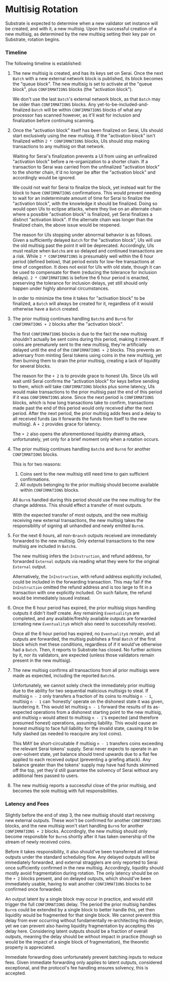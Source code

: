 # Multisig Rotation

Substrate is expected to determine when a new validator set instance will be
created, and with it, a new multisig. Upon the successful creation of a new
multisig, as determined by the new multisig setting their key pair on Substrate,
rotation begins.

### Timeline

The following timeline is established:

1) The new multisig is created, and has its keys set on Serai. Once the next
   `Batch` with a new external network block is published, its block becomes the
   "queue block". The new multisig is set to activate at the "queue block", plus
   `CONFIRMATIONS` blocks (the "activation block").

   We don't use the last `Batch`'s external network block, as that `Batch` may
   be older than `CONFIRMATIONS` blocks. Any yet-to-be-included-and-finalized
   `Batch` will be within `CONFIRMATIONS` blocks of what any processor has
   scanned however, as it'll wait for inclusion and finalization before
   continuing scanning.

2) Once the "activation block" itself has been finalized on Serai, UIs should
   start exclusively using the new multisig. If the "activation block" isn't
   finalized within `2 * CONFIRMATIONS` blocks, UIs should stop making
   transactions to any multisig on that network.

   Waiting for Serai's finalization prevents a UI from using an unfinalized
   "activation block" before a re-organization to a shorter chain. If a
   transaction to Serai was carried from the unfinalized "activation block"
   to the shorter chain, it'd no longer be after the "activation block" and
   accordingly would be ignored.

   We could not wait for Serai to finalize the block, yet instead wait for the
   block to have `CONFIRMATIONS` confirmations. This would prevent needing to
   wait for an indeterminate amount of time for Serai to finalize the
   "activation block", with the knowledge it should be finalized. Doing so would
   open UIs to eclipse attacks, where they live on an alternate chain where a
   possible "activation block" is finalized, yet Serai finalizes a distinct
   "activation block". If the alternate chain was longer than the finalized
   chain, the above issue would be reopened.

   The reason for UIs stopping under abnormal behavior is as follows. Given a
   sufficiently delayed `Batch` for the "activation block", UIs will use the old
   multisig past the point it will be deprecated. Accordingly, UIs must realize
   when `Batch`s are so delayed and continued transactions are a risk. While
   `2 * CONFIRMATIONS` is presumably well within the 6 hour period (defined
   below), that period exists for low-fee transactions at time of congestion. It
   does not exist for UIs with old state, though it can be used to compensate
   for them (reducing the tolerance for inclusion delays). `2 * CONFIRMATIONS`
   is before the 6 hour period is enacted, preserving the tolerance for
   inclusion delays, yet still should only happen under highly abnormal
   circumstances.

   In order to minimize the time it takes for "activation block" to be
   finalized, a `Batch` will always be created for it, regardless of it would
   otherwise have a `Batch` created.

3) The prior multisig continues handling `Batch`s and `Burn`s for
   `CONFIRMATIONS + 2` blocks after the "activation block".

   The first `CONFIRMATIONS` blocks is due to the fact the new multisig
   shouldn't actually be sent coins during this period, making it irrelevant.
   If coins are prematurely sent to the new multisig, they're artificially
   delayed until the end of the `CONFIRMATIONS + 2` blocks. This prevents an
   adversary from minting Serai tokens using coins in the new multisig, yet then
   burning them to drain the prior multisig, creating a lack of liquidity for
   several blocks.

   The reason for the `+ 2` is to provide grace to honest UIs. Since UIs will
   wait until Serai confirms the "activation block" for keys before sending to
   them, which will take `CONFIRMATIONS` blocks plus some latency, UIs would
   make transactions to the prior multisig past the end of this period if it was
   `CONFIRMATIONS` alone. Since the next period is `CONFIRMATIONS` blocks, which
   is how long transactions take to confirm, transactions made past the end of
   this period would only received after the next period. After the next period,
   the prior multisig adds fees and a delay to all received funds (as it
   forwards the funds from itself to the new multisig). A `+ 2` provides grace
   for latency.

   The `+ 2` also opens the aforementioned liquidity draining attack,
   unfortunately, yet only for a brief moment only when a rotation occurs.

4) The prior multisig continues handling `Batch`s and `Burn`s for another
   `CONFIRMATIONS` blocks.

   This is for two reasons:

   1) Coins sent to the new multisig still need time to gain sufficient
      confirmations.
   2) All outputs belonging to the prior multisig should become available within
      `CONFIRMATIONS` blocks.

   All `Burn`s handled during this period should use the new multisig for the
   change address. This should effect a transfer of most outputs.

   With the expected transfer of most outputs, and the new multisig receiving
   new external transactions, the new multisig takes the responsibility of
   signing all unhandled and newly emitted `Burn`s.

5) For the next 6 hours, all non-`Branch` outputs received are immediately
   forwarded to the new multisig. Only external transactions to the new multisig
   are included in `Batch`s.

   The new multisig infers the `InInstruction`, and refund address, for
   forwarded `External` outputs via reading what they were for the original
   `External` output.

   Alternatively, the `InInstruction`, with refund address explicitly included,
   could be included in the forwarding transaction. This may fail if the
   `InInstruction` omitted the refund address and is too large to fit in a
   transaction with one explicitly included. On such failure, the refund would
   be immediately issued instead.

6) Once the 6 hour period has expired, the prior multisig stops handling outputs
   it didn't itself create. Any remaining `Eventuality`s are completed, and any
   available/freshly available outputs are forwarded (creating new
   `Eventuality`s which also need to successfully resolve).

   Once all the 6 hour period has expired, no `Eventuality`s remain, and all
   outputs are forwarded, the multisig publishes a final `Batch` of the first
   block which met these conditions, regardless of if it would've otherwise had
   a `Batch`. Then, it reports to Substrate has closed. No further actions by
   it, nor its validators, are expected (unless those validators remain present
   in the new multisig).

7) The new multisig confirms all transactions from all prior multisigs were made
   as expected, including the reported `Batch`s.

   Unfortunately, we cannot solely check the immediately prior multisig due to
   the ability for two sequential malicious multisigs to steal. If multisig
   `n - 2` only transfers a fraction of its coins to multisig `n - 1`, multisig
   `n - 1` can 'honestly' operate on the dishonest state it was given,
   laundering it. This would let multisig `n - 1` forward the results of its
   as-expected operations from a dishonest starting point to the new multisig,
   and multisig `n` would attest to multisig `n - 1`'s expected (and therefore
   presumed honest) operations, assuming liability. This would cause an honest
   multisig to face full liability for the invalid state, causing it to be fully
   slashed (as needed to reacquire any lost coins).

   This MAY be short-circuitable if multisig `n - 1` transfers coins exceeding
   the relevant Serai tokens' supply. Serai never expects to operate in an
   over-solvent state, yet balance should trend upwards due to a flat fee
   applied to each received output (preventing a griefing attack). Any balance
   greater than the tokens' supply may have had funds skimmed off the top, yet
   they'd still guarantee the solvency of Serai without any additional fees
   passed to users.

8) The new multisig reports a successful close of the prior multisig, and
   becomes the sole multisig with full responsibilities.

### Latency and Fees

Slightly before the end of step 3, the new multisig should start receiving new
external outputs. These won't be confirmed for another `CONFIRMATIONS` blocks,
and the new multisig won't start handling `Burn`s for another
`CONFIRMATIONS + 2` blocks. Accordingly, the new multisig should only become
responsible for `Burn`s shortly after it has taken ownership of the stream of
newly received coins.

Before it takes responsibility, it also should've been transferred all internal
outputs under the standard scheduling flow. Any delayed outputs will be
immediately forwarded, and external stragglers are only reported to Serai once
sufficiently confirmed in the new multisig. Accordingly, liquidity should mostly
avoid fragmentation during rotation. The only latency should be on the `+ 2`
blocks present, and on delayed outputs, which should've been immediately usable,
having to wait another `CONFIRMATIONS` blocks to be confirmed once forwarded.

An output latent by a single block may occur in practice, and would still
trigger the full `CONFIRMATIONS` delay. The period the prior multisig handles
`Burn`s could be extended by a single block to better handle this, yet then
liquidity would be fragmented for that single block. We cannot prevent this
delay from ever occurring without fundamentally re-architecting this design, yet
we can prevent also having liquidity fragmentation by accepting this delay here.
Considering latent outputs should be a fraction of overall outputs, meaning the
delay should be without impact in practice (though so would be the impact of a
single block of fragmentation), the theoretic property is appreciated.

Immediate forwarding does unfortunately prevent batching inputs to reduce fees.
Given immediate forwarding only applies to latent outputs, considered
exceptional, and the protocol's fee handling ensures solvency, this is accepted.
